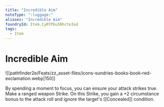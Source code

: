 ```yaml
---
title: "Incredible Aim"
noteType: ":luggage:"
aliases: "Incredible Aim"
foundryId: Item.CyRTPbu5Nhcte3ud
tags:
  - Item
---
```


# Incredible Aim
![[pathfinder2e/Feats/zz_asset-files/icons-sundries-books-book-red-exclamation.webp|150]]

By spending a moment to focus, you can ensure your attack strikes true. Make a ranged weapon Strike. On this Strike, you gain a +2 circumstance bonus to the attack roll and ignore the target's [[Concealed]] condition.

